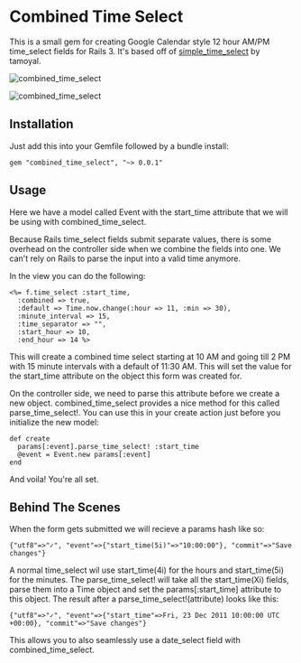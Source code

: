 Combined Time Select
====================

This is a small gem for creating Google Calendar style 12 hour AM/PM
time_select fields for Rails 3. It's based off of [simple_time_select](https://github.com/tamoyal/simple_time_select) by tamoyal.

![combined_time_select](http://f.cl.ly/items/1945331M3W1h0f1K3I2v/Screen%20Shot%202011-12-23%20at%2012.08.37%20AM.png)

![combined_time_select](http://f.cl.ly/items/0H1x3a0S3m3E1U020s2m/Screen%20Shot%202011-12-23%20at%2012.09.00%20AM.png)

Installation
------------

Just add this into your Gemfile followed by a bundle install:

    gem "combined_time_select", "~> 0.0.1"

Usage
-----

Here we have a model called Event with the start_time attribute that we
will be using with combined_time_select.

Because Rails time_select fields submit separate values, there is some
overhead on the controller side when we combine the fields into one. We
can't rely on Rails to parse the input into a valid time anymore.

In the view you can do the following:

    <%= f.time_select :start_time,
      :combined => true,
      :default => Time.now.change(:hour => 11, :min => 30),
      :minute_interval => 15,
      :time_separator => "",
      :start_hour => 10,
      :end_hour => 14 %>

This will create a combined time select starting at 10 AM and going till
2 PM with 15 minute intervals with a default of 11:30 AM. This will set the
value for the start_time attribute on the object this form was created
for.

On the controller side, we need to parse this attribute before we create
a new object. combined_time_select provides a nice method for this
called parse_time_select!. You can use this in your create action just
before you initialize the new model:

    def create
      params[:event].parse_time_select! :start_time
      @event = Event.new params[:event]
    end

And voila! You're all set.

Behind The Scenes
-----------------

When the form gets submitted we will recieve a params hash like so:

    {"utf8"=>"✓", "event"=>{"start_time(5i)"=>"10:00:00"}, "commit"=>"Save changes"}

A normal time_select wil use start_time(4i) for the hours and
start_time(5i) for the minutes. The parse_time_select! will take all the
start_time(Xi) fields, parse them into a Time object and set the
params[:start_time] attribute to this object. The result after a
parse_time_select!(attribute) looks like this:

    {"utf8"=>"✓", "event"=>{"start_time"=>Fri, 23 Dec 2011 10:00:00 UTC +00:00}, "commit"=>"Save changes"}

This allows you to also seamlessly use a date_select field with
combined_time_select.
